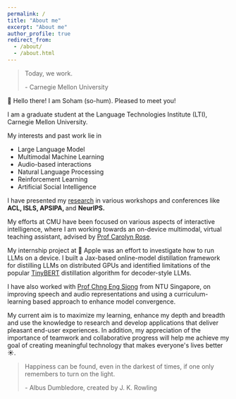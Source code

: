 ```yaml
---
permalink: /
title: "About me"
excerpt: "About me"
author_profile: true
redirect_from: 
  - /about/
  - /about.html
---
```

<blockquote cite="https://www.cmu.edu/about/today-we-work/index.html">
  <p>Today, we work.</p>
  <footer> - Carnegie Mellon University</footer>
</blockquote>

<!--- 
<b>On a hunt for full-time machine learning and software engineering roles for <u>January 2024</u>, where I can contribute intellectually to solve challenging problems :) !!!</b>
-->


👋 Hello there! I am Soham (so-hum). Pleased to meet you! 

I am a graduate student at the Language Technologies Institute (LTI), Carnegie Mellon University. 

My interests and past work lie in
- Large Language Model
- Multimodal Machine Learning
- Audio-based interactions
- Natural Language Processing
- Reinforcement Learning
- Artificial Social Intelligence

I have presented my [research](https://scholar.google.com/citations?user=oVO9OCsAAAAJ&hl=en&authuser=1) in various workshops and conferences like <b>ACL, ISLS, APSIPA, </b> and <b>NeurIPS.</b> 

My efforts at CMU have been focused on various aspects of interactive intelligence, where I am working towards an on-device multimodal, virtual teaching assistant, advised by [Prof Carolyn Rose](http://www.cs.cmu.edu/~cprose/). 
 
My internship project at  Apple was an effort to investigate how to run LLMs on a device. I built a Jax-based online-model distillation framework for distilling LLMs on distributed GPUs and identified limitations of the popular  [TinyBERT](https://arxiv.org/abs/1909.10351) distillation algorithm for decoder-style LLMs.

I have also worked with [Prof Chng Eng Siong](https://personal.ntu.edu.sg/aseschng/default.html) from NTU Singapore, on improving speech and audio representations and using a curriculum-learning based approach to enhance model convergence.

My current aim is to maximize my learning, enhance my depth and breadth and use the knowledge to research and develop applications that deliver pleasant end-user experiences. In addition, my appreciation of the importance of teamwork and collaborative progress will help me achieve my goal of creating meaningful technology that makes everyone's lives better ☀️. 


<blockquote cite="https://www.cmu.edu/about/today-we-work/index.html">
  <p>Happiness can be found, even in the darkest of times, if one only remembers to turn on the light.</p>
  <footer> - Albus Dumbledore, created by J. K. Rowling</footer>
</blockquote>
